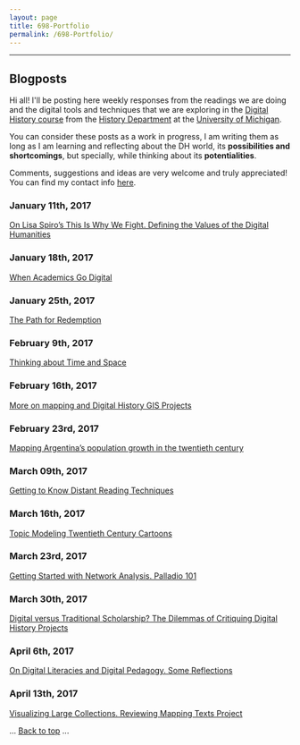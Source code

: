 ```yaml
---
layout: page
title: 698-Portfolio
permalink: /698-Portfolio/
---
```


---

## Blogposts


Hi all! I'll be posting here weekly responses from the readings we are doing and the digital tools and techniques that we are exploring in the [Digital History course](http://fredgibbs.net/courses/digital-methods/schedule.html) from the [History Department](https://lsa.umich.edu/history) at the [University of Michigan](https://www.umich.edu/).

You can consider these posts as a work in progress, I am writing them as long as I am learning and reflecting about the DH world, its **possibilities and shortcomings**, but specially, while thinking  about its **potentialities**.

Comments, suggestions and ideas are very welcome and truly appreciated! You can find my contact info [here](/cv/).

### January 11th, 2017

<a href="/blogposts/Spiro-Post1.html" target="_blank"> On Lisa Spiro’s This Is Why We Fight. Defining the Values of the Digital Humanities</a>

### January 18th, 2017

<a href="/blogposts/Digital-Identities-Post.html" target="_blank">When Academics Go Digital</a>

### January 25th, 2017

<a href="/blogposts/The-Path-Post.html" target="_blank">The Path for Redemption</a>

### February 9th, 2017

<a href="/blogposts/GIS-Post.html" target="_blank">Thinking about Time and Space</a>

### February 16th, 2017

<a href="/blogposts/DH-GSI-Projects.html" target="_blank">More on mapping and Digital History GIS Projects</a>

### February 23rd, 2017

<a href="/blogposts/Mapping.html" target="_blank">Mapping Argentina’s population growth in the twentieth century</a>

### March 09th, 2017

<a href="/blogposts/Text-Mining.html" target="_blank">Getting to Know Distant Reading Techniques</a>

### March 16th, 2017

<a href="/blogposts/Topic-Modeling.html" target="_blank">Topic Modeling Twentieth Century Cartoons</a>

### March 23rd, 2017

<a href="/blogposts/Network-Analysis.html" target="_blank">Getting Started with Network Analysis. Palladio 101</a>

### March 30th, 2017

<a href="/blogposts/Critiquing-DH.html" target="_blank">Digital versus Traditional Scholarship? The Dilemmas of Critiquing Digital History Projects</a>

### April 6th, 2017

<a href="/blogposts/Digital-Pedagogy.html" target="_blank">On Digital Literacies and Digital Pedagogy. Some Reflections</a>

### April 13th, 2017

<a href="/blogposts/DH-Review.html" target="_blank">Visualizing Large Collections. Reviewing Mapping Texts Project</a>

<body id="top">
  ...
  <a href="#top">Back to top</a>
  ...
</body>
